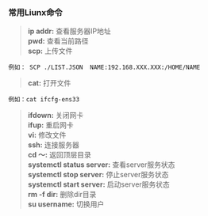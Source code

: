 ### 常用Liunx命令

> **ip addr:** 查看服务器IP地址  
> **pwd:** 查看当前路径  
> **scp:** 上传文件  

`例如： SCP ./LIST.JSON  NAME:192.168.XXX.XXX:/HOME/NAME `

> **cat:** 打开文件

`例如：cat ifcfg-ens33`

> **ifdown:** 关闭网卡  
> **ifup:** 重启网卡  
> **vi:** 修改文件  
> **ssh:** 连接服务器  
> **cd ～:** 返回顶层目录  
> **systemctl status server:** 查看server服务状态  
> **systemctl stop server:** 停止server服务状态  
> **systemctl start server:** 启动server服务状态  
> **rm -f dir:** 删除dir目录  
> **su username:** 切换用户  